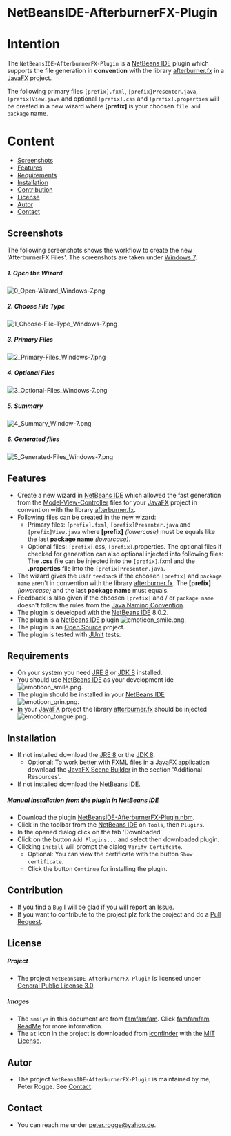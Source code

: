 NetBeansIDE-AfterburnerFX-Plugin
===



Intention
===

The `NetBeansIDE-AfterburnerFX-Plugin` is a [NetBeans IDE] plugin which supports
the file generation in **convention** with the library [afterburner.fx] in a [JavaFX] 
project.

The following primary files `[prefix].fxml`, `[prefix]Presenter.java`, `[prefix]View.java` 
and optional `[prefix].css` and `[prefix].properties` will be created in a new 
wizard where **[prefix]** is your choosen `file and package` name.



Content
===

* [Screenshots](#Screenshots)
* [Features](#Features)
* [Requirements](#Requirements)
* [Installation](#Installation)
* [Contribution](#Contribution)
* [License](#License)
* [Autor](#Autor)
* [Contact](#Contact)



Screenshots<a name="Screenshots" />
---

The following screenshots shows the workflow to create the new 'AfterburnerFX Files'. 
The screenshots are taken under [Windows 7].

##### 1. Open the Wizard
![0_Open-Wizard_Windows-7.png][0_Open-Wizard_Windows-7]

##### 2. Choose File Type  
![1_Choose-File-Type_Windows-7.png][1_Choose-File-Type_Windows-7]

##### 3. Primary Files 
![2_Primary-Files_Windows-7.png][2_Primary-Files_Windows-7]

##### 4. Optional Files  
![3_Optional-Files_Windows-7.png][3_Optional-Files_Windows-7]

##### 5. Summary  
![4_Summary_Window-7.png][4_Summary_Window-7]

##### 6. Generated files  
![5_Generated-Files_Windows-7.png][5_Generated-Files_Windows-7]




Features<a name="Features" />
---

* Create a new wizard in [NetBeans IDE] which allowed the fast generation from 
  the [Model-View-Controller] files for your [JavaFX] project in convention with 
  the library [afterburner.fx].
* Following files can be created in the new wizard:
    * Primary files: `[prefix].fxml`, `[prefix]Presenter.java` and `[prefix]View.java` 
      where **[prefix]** *(lowercase)* must be equals like the last **package name** 
      *(lowercase)*.
    * Optional files: `[prefix]`.css, `[prefix]`.properties. The optional files 
      if checked for generation can also optional injected into following files: 
      The **.css** file can be injected into the `[prefix]`.fxml and the 
      **.properties** file into the `[prefix]Presenter.java`.
* The wizard gives the user `feedback` if the choosen `[prefix]` and `package name`
  aren't in convention with the library [afterburner.fx]. The **[prefix]** 
  *(lowercase)*  and the last **package name** must equals.
* Feedback is also given if the choosen `[prefix]` and / or `package name` doesn't 
  follow the rules from the [Java Naming Convention].
* The plugin is developed with the [NetBeans IDE] 8.0.2.
* The plugin is a [NetBeans IDE] plugin ![emoticon_smile.png][emoticon_smile].
* The plugin is an [Open Source] project.
* The plugin is tested with [JUnit] tests.



Requirements<a name="Requirements" />
---

* On your system you need [JRE 8] or [JDK 8] installed.
* You should use [NetBeans IDE] as your development ide ![emoticon_smile.png][emoticon_smile].
* The plugin should be installed in your [NetBeans IDE] ![emoticon_grin.png][emoticon_grin].
* In your [JavaFX] project the library [afterburner.fx] should be injected 
  ![emoticon_tongue.png][emoticon_tongue].



Installation<a name="Installation" />
---

* If not installed download the [JRE 8] or the [JDK 8].
    * Optional: To work better with [FXML] files in a [JavaFX] application download 
      the [JavaFX Scene Builder] in the section 'Additional Resources'.
* If not installed download the [NetBeans IDE].


##### Manual installation from the plugin in [NetBeans IDE]
* Download the plugin [NetBeansIDE-AfterburnerFX-Plugin.nbm].
* Click in the toolbar from the [NetBeans IDE] on `Tools`, then `Plugins`.
* In the opened dialog click on the tab 'Downloaded`.
* Click on the button `Add Plugins...` and select then downloaded plugin.
* Clicking `Install` will prompt the dialog `Verify Certifcate`.
    * Optional: You can view the certificate with the button `Show certificate`.
    * Click the button `Continue` for installing the plugin.



Contribution<a name="Contribution" />
---

* If you find a `Bug` I will be glad if you will report an [Issue].
* If you want to contribute to the project plz fork the project and do a [Pull Request].



License<a name="License" />
---

##### Project
* The project `NetBeansIDE-AfterburnerFX-Plugin` is licensed under [General Public License 3.0].


##### Images
* The `smilys` in this document are from [famfamfam]. Click [famfamfam ReadMe] 
  for more information.
* The `at` icon in the project is downloaded from [iconfinder] with the [MIT License].



Autor<a name="Autor" />
---

* The project `NetBeansIDE-AfterburnerFX-Plugin` is maintained by me, Peter Rogge. 
  See [Contact](#Contact).



Contact<a name="Contact" />
---

* You can reach me under <peter.rogge@yahoo.de>.



[//]: # (Links)

[afterburner.fx]:https://github.com/AdamBien/afterburner.fx/
[famfamfam]:http://www.famfamfam.com/
[famfamfam ReadMe]:https://github.com/Naoghuman/NetBeansIDE-AfterburnerFX-Plugin/files/7315/readme_famfamfam.txt
[FXML]:http://docs.oracle.com/javafx/2/fxml_get_started/jfxpub-fxml_get_started.htm
[General Public License 3.0]:http://www.gnu.org/licenses/gpl-3.0.en.html
[Issue]:https://github.com/Naoghuman/NetbeansIDE-AfterburnerFX-Plugin/issues
[JavaDoc]:http://www.oracle.com/technetwork/java/javase/documentation/index-jsp-135444.html
[JavaFX]:http://docs.oracle.com/javase/8/javase-clienttechnologies.htm
[JavaFX Scene Builder]:http://www.oracle.com/technetwork/java/javase/downloads/index.html
[Java Naming Convention]:http://www.oracle.com/technetwork/java/codeconventions-135099.html
[JDK 8]:http://www.oracle.com/technetwork/java/javase/downloads/jdk8-downloads-2133151.html
[JRE 8]:http://www.oracle.com/technetwork/java/javase/downloads/jre8-downloads-2133155.html
[JUnit]:http://junit.org/
[Maven]:http://maven.apache.org/
[MIT License]:https://opensource.org/licenses/MIT
[Model-View-Controller]:https://en.wikipedia.org/wiki/Model%E2%80%93view%E2%80%93controller
[NetBeans IDE]:https://netbeans.org/
[NetBeansIDE-AfterburnerFX-Plugin.nbm]:https://github.com/Naoghuman/NetbeansIDE-AfterburnerFX-Plugin/releases
[Open Source]:https://en.wikipedia.org/wiki/Open_source
[Pull Request]:https://help.github.com/articles/using-pull-requests
[Windows 7]:https://de.wikipedia.org/wiki/Microsoft_Windows_7



[//]: # (Images)

[0_Open-Wizard_Windows-7]:https://cloud.githubusercontent.com/assets/8161815/10226251/ba1e5170-6866-11e5-9fad-44e5ae6ad686.png
[1_Choose-File-Type_Windows-7]:https://cloud.githubusercontent.com/assets/8161815/10536880/ae05ccb8-73ee-11e5-9314-fec5e83bdd1c.png
[2_Primary-Files_Windows-7]:https://cloud.githubusercontent.com/assets/8161815/10372764/ca26a166-6de9-11e5-9aea-cd01c7fecbbb.png
[3_Optional-Files_Windows-7]:https://cloud.githubusercontent.com/assets/8161815/10372767/ca2b210a-6de9-11e5-85c5-84fb06706222.png
[4_Summary_Window-7]:https://cloud.githubusercontent.com/assets/8161815/10372765/ca282482-6de9-11e5-96eb-4dcd92b720e2.png
[5_Generated-Files_Windows-7]:https://cloud.githubusercontent.com/assets/8161815/10372768/ca2c93b4-6de9-11e5-839b-b8edc6b3cb27.png

[emoticon_smile]:https://cloud.githubusercontent.com/assets/8161815/10268707/76d6c5f2-6ac1-11e5-9330-15a8943f1b0d.png
[emoticon_grin]:https://cloud.githubusercontent.com/assets/8161815/10268709/7b073800-6ac1-11e5-85b3-d0e342acc403.png
[emoticon_tongue]:https://cloud.githubusercontent.com/assets/8161815/10268706/741f41fe-6ac1-11e5-88ea-1b4d807b2283.png
[iconfinder]:https://www.iconfinder.com/icons/211625/at_icon#size=16

